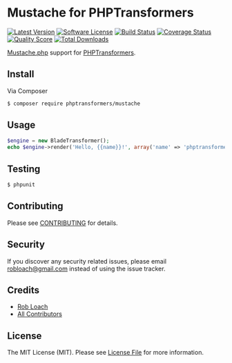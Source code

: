 # Mustache for PHPTransformers

[![Latest Version](https://img.shields.io/github/release/phptransformers/mustache.svg?style=flat-square)](https://github.com/phptransformers/mustache/releases)
[![Software License](https://img.shields.io/badge/license-MIT-brightgreen.svg?style=flat-square)](LICENSE.md)
[![Build Status](https://img.shields.io/travis/phptransformers/mustache/master.svg?style=flat-square)](https://travis-ci.org/phptransformers/mustache)
[![Coverage Status](https://img.shields.io/scrutinizer/coverage/g/phptransformers/mustache.svg?style=flat-square)](https://scrutinizer-ci.com/g/phptransformers/mustache/code-structure)
[![Quality Score](https://img.shields.io/scrutinizer/g/phptransformers/mustache.svg?style=flat-square)](https://scrutinizer-ci.com/g/phptransformers/mustache)
[![Total Downloads](https://img.shields.io/packagist/dt/phptransformers/mustache.svg?style=flat-square)](https://packagist.org/packages/phptransformers/mustache)

[Mustache.php](https://github.com/bobthecow/mustache.php) support for [PHPTransformers](http://github.com/phptransformers/phptransformer).

## Install

Via Composer

``` bash
$ composer require phptransformers/mustache
```

## Usage

``` php
$engine = new BladeTransformer();
echo $engine->render('Hello, {{name}}!', array('name' => 'phptransformers'));
```

## Testing

``` bash
$ phpunit
```

## Contributing

Please see [CONTRIBUTING](CONTRIBUTING.md) for details.

## Security

If you discover any security related issues, please email robloach@gmail.com instead of using the issue tracker.

## Credits

- [Rob Loach](https://github.com/RobLoach)
- [All Contributors](../../contributors)

## License

The MIT License (MIT). Please see [License File](LICENSE.md) for more information.
